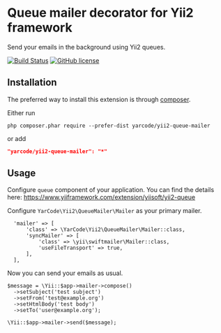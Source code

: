 # Queue mailer decorator for Yii2 framework
Send your emails in the background using Yii2 queues.

[![Build Status](https://travis-ci.org/yarcode/yii2-queue-mailer.svg?branch=master)](https://travis-ci.org/yarcode/yii2-mailgun-mailer)
[![GitHub license](https://img.shields.io/github/license/yarcode/yii2-queue-mailer.svg)](https://github.com/yarcode/yii2-mailgun-mailer/blob/master/LICENSE.md)


## Installation

The preferred way to install this extension is through [composer](http://getcomposer.org/download/).

Either run

```
php composer.phar require --prefer-dist yarcode/yii2-queue-mailer
```

or add

```json
"yarcode/yii2-queue-mailer": "*"
```

## Usage

Configure `queue` component of your application.
You can find the details here: https://www.yiiframework.com/extension/yiisoft/yii2-queue

Configure `YarCode\Yii2\QueueMailer\Mailer` as your primary mailer.
```
  'mailer' => [
      'class' => \YarCode\Yii2\QueueMailer\Mailer::class,
      'syncMailer' => [
          'class' => \yii\swiftmailer\Mailer::class,
          'useFileTransport' => true,
      ],
  ],
```
Now you can send your emails as usual.
```
$message = \Yii::$app->mailer->compose()
  ->setSubject('test subject')
  ->setFrom('test@example.org')
  ->setHtmlBody('test body')
  ->setTo('user@example.org');

\Yii::$app->mailer->send($message);
```
